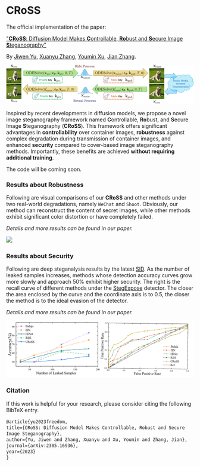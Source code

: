 # CRoSS

The official implementation of the paper:

["**CRoSS**: Diffusion Model Makes **C**ontrollable, **Ro**bust and **S**ecure Image **S**teganography"](https://arxiv.org/abs/2305.16936)

By [Jiwen Yu](https://vvictoryuki.github.io/website/), [Xuanyu Zhang](https://villa.jianzhang.tech/people/xuanyu-zhang-%E5%BC%A0%E8%BD%A9%E5%AE%87/), [Youmin Xu](https://zirconium2159.github.io/), [Jian Zhang](https://jianzhang.tech/).

![](./method-cross-v2_00.png)

Inspired by recent developments in diffusion models, we propose a novel image steganography framework named **C**ontrollable, **Ro**bust, and **S**ecure Image **S**teganography (**CRoSS**). This framework offers significant advantages in **controllability** over container images, **robustness** against complex degradation during transmission of container images, and enhanced **security** compared to cover-based image steganography methods. Importantly, these benefits are achieved **without requiring additional training**.

The code will be coming soon.

### Results about Robustness 

Following are visual comparisons of our **CRoSS** and other methods under two real-world degradations, namely `WeChat` and `Shoot`. Obviously, our method can reconstruct the content of secret images, while other methods exhibit significant color distortion or have completely failed. 

*Details and more results can be found in our paper.*

![](./robust_00.png)

### Results about Security 

Following are deep steganalysis results by the latest [SID](http://www.ws.binghamton.edu/fridrich/research/Scale-1.12.16.pdf). As the number of leaked samples increases, methods whose detection accuracy curves grow more slowly and approach $50\%$ exhibit higher security. The right is the recall curve of different methods under the [StegExpose](https://arxiv.org/pdf/1410.6656v1.pdf) detector. The closer the area enclosed by the curve and the coordinate axis is to 0.5, the closer the method is to the ideal evasion of the detector. 

*Details and more results can be found in our paper.*

![](./security.png)

### Citation

If this work is helpful for your research, please consider citing the following BibTeX entry.

```
@article{yu2023freedom,
title={CRoSS: Diffusion Model Makes Controllable, Robust and Secure Image Steganography},
author={Yu, Jiwen and Zhang, Xuanyu and Xu, Youmin and Zhang, Jian},
journal={arXiv:2305.16936},
year={2023}
}
```
